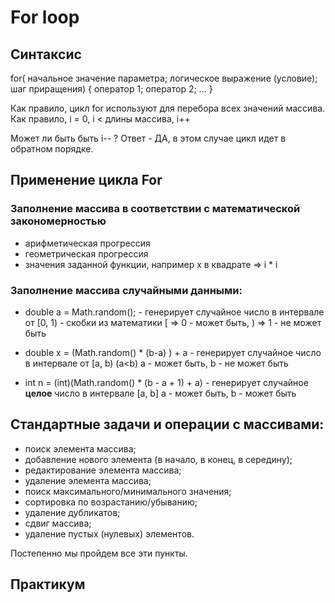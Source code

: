 # For loop

## Синтаксис
for( начальное значение параметра; логическое выражение (условие); шаг приращения) {
    оператор 1;
    оператор 2;
    ...
}

Как правило, цикл for используют для перебора всех значений массива.
Как правило, i = 0, i < длины массива, i++

Может ли быть быть i-- ? Ответ - ДА, в этом случае цикл идет в обратном порядке.

## Применение цикла For 

### Заполнение массива в соответствии с математической закономерностью
*    арифметическая прогрессия
*    геометрическая прогрессия
*    значения заданной функции, например x в квадрате => i * i

### Заполнение массива случайными данными:

* double a = Math.random(); - генерирует случайное число в интервале от [0, 1) - скобки из математики
[ =>  0 - может быть, ) => 1 - не может быть

* double x = (Math.random() * (b-a) ) + a  - генерирует случайное число в интервале от [a, b) (a<b)
a - может быть, b - не может быть

* int n = (int)(Math.random() * (b - a + 1) + a) - генерирует случайное **целое** число в интервале [a, b]
a - может быть, b - может быть

## Стандартные задачи и операции с массивами:
- поиск элемента массива;
- добавление нового элемента (в начало, в конец, в середину);
- редактирование элемента массива;
- удаление элемента массива;
- поиск максимального/минимального значения;
- сортировка по возрастанию/убыванию;
- удаление дубликатов;
- сдвиг массива;
- удаление пустых (нулевых) элементов.

Постепенно мы пройдем все эти пункты.

## Практикум